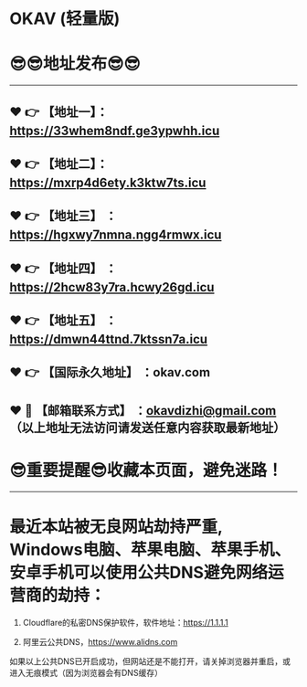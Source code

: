 # OKAV (轻量版)
:sunglasses::sunglasses:地址发布:sunglasses::sunglasses:
==

------
:heart: :point_right: 【地址一】：https://33whem8ndf.ge3ypwhh.icu
------
:heart: :point_right: 【地址二】：https://mxrp4d6ety.k3ktw7ts.icu
------
:heart: :point_right: 【地址三】 ：https://hgxwy7nmna.ngg4rmwx.icu
-----
:heart: :point_right: 【地址四】 ：https://2hcw83y7ra.hcwy26gd.icu
------
:heart: :point_right: 【地址五】 ：https://dmwn44ttnd.7ktssn7a.icu
------
:heart: :point_right: 【国际永久地址】 ：okav.com
------------
:heart: :e-mail: 【邮箱联系方式】 ：okavdizhi@gmail.com （以上地址无法访问请发送任意内容获取最新地址）
------
:sunglasses:重要提醒:sunglasses:收藏本页面，避免迷路！
==
------
最近本站被无良网站劫持严重, Windows电脑、苹果电脑、苹果手机、安卓手机可以使用公共DNS避免网络运营商的劫持：
==

1. Cloudflare的私密DNS保护软件，软件地址：https://1.1.1.1

2. 阿里云公共DNS，https://www.alidns.com

如果以上公共DNS已开启成功，但网站还是不能打开，请关掉浏览器并重启，或进入无痕模式（因为浏览器会有DNS缓存）
